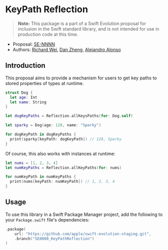 # KeyPath Reflection

> **Note:** This package is a part of a Swift Evolution proposal for
  inclusion in the Swift standard library, and is not intended for use in
  production code at this time.

* Proposal: [SE-NNNN](https://github.com/apple/swift-evolution/proposals/NNNN-filename.md)
* Authors: [Richard Wei](https://github.com/rxwei), [Dan Zheng](https://github.com/dan-zheng), [Alejandro Alonso](https://github.com/Azoy)


## Introduction

This proposal aims to provide a mechanism for users to get key paths to stored properties
of types at runtime.

```swift
struct Dog {
  let age: Int
  let name: String
}

let dogKeyPaths = Reflection.allKeysPaths(for: Dog.self)

let sparky = Dog(age: 128, name: "Sparky")

for dogKeyPath in dogKeyPaths {
  print(sparky[keyPath: dogKeyPath]) // 128, Sparky
}
```

Of course, this also works with instances at runtime:

```swift
let nums = [1, 2, 3, 4]
let numKeyPaths = Reflection.allKeyPaths(for: nums)

for numKeyPath in numKeyPaths {
  print(nums[keyPath: numKeyPath]) // 1, 2, 3, 4
}
```

## Usage

To use this library in a Swift Package Manager project,
add the following to your `Package.swift` file's dependencies:

```swift
.package(
    url: "https://github.com/apple/swift-evolution-staging.git",
    .branch("SE0000_KeyPathReflection")
)
```


